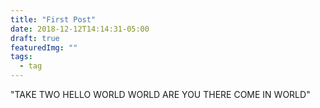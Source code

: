 ```yaml
---
title: "First Post"
date: 2018-12-12T14:14:31-05:00
draft: true
featuredImg: ""
tags: 
  - tag
---
```

"TAKE TWO HELLO WORLD
WORLD ARE YOU THERE
COME IN WORLD"
